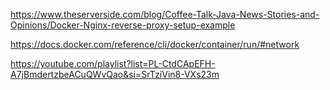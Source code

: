 https://www.theserverside.com/blog/Coffee-Talk-Java-News-Stories-and-Opinions/Docker-Nginx-reverse-proxy-setup-example

https://docs.docker.com/reference/cli/docker/container/run/#network

https://youtube.com/playlist?list=PL-CtdCApEFH-A7jBmdertzbeACuQWvQao&si=SrTziVin8-VXs23m
